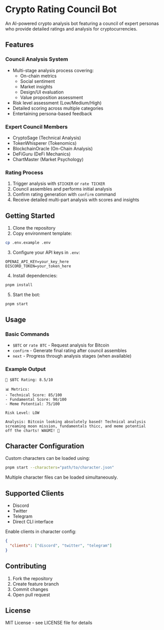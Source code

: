 # Crypto Rating Council Bot

An AI-powered crypto analysis bot featuring a council of expert personas who provide detailed ratings and analysis for cryptocurrencies.

## Features

### Council Analysis System
- Multi-stage analysis process covering:
  - On-chain metrics
  - Social sentiment
  - Market insights
  - Design/UI evaluation
  - Value proposition assessment
- Risk level assessment (Low/Medium/High)
- Detailed scoring across multiple categories
- Entertaining persona-based feedback

### Expert Council Members
- CryptoSage (Technical Analysis)
- TokenWhisperer (Tokenomics)
- BlockchainOracle (On-Chain Analysis)
- DeFiGuru (DeFi Mechanics)
- ChartMaster (Market Psychology)

### Rating Process
1. Trigger analysis with `$TICKER` or `rate TICKER`
2. Council assembles and performs initial analysis
3. Confirm rating generation with `confirm` command
4. Receive detailed multi-part analysis with scores and insights

## Getting Started

1. Clone the repository
2. Copy environment template:
```bash
cp .env.example .env
```

3. Configure your API keys in `.env`:
```
OPENAI_API_KEY=your_key_here
DISCORD_TOKEN=your_token_here
```

4. Install dependencies:
```bash
pnpm install
```

5. Start the bot:
```bash
pnpm start
```

## Usage

### Basic Commands
- `$BTC` or `rate BTC` - Request analysis for Bitcoin
- `confirm` - Generate final rating after council assembles
- `next` - Progress through analysis stages (when available)

### Example Output
```
🎯 $BTC Rating: 8.5/10

📊 Metrics:
- Technical Score: 85/100
- Fundamental Score: 90/100
- Meme Potential: 75/100

Risk Level: LOW

Analysis: Bitcoin looking absolutely based! Technical analysis 
screaming moon mission, fundamentals thicc, and meme potential
off the charts! WAGMI! 🚀
```

## Character Configuration

Custom characters can be loaded using:
```bash
pnpm start --characters="path/to/character.json"
```

Multiple character files can be loaded simultaneously.

## Supported Clients
- Discord
- Twitter
- Telegram
- Direct CLI interface

Enable clients in character config:
```json
{
  "clients": ["discord", "twitter", "telegram"]
}
```

## Contributing

1. Fork the repository
2. Create feature branch
3. Commit changes
4. Open pull request

## License

MIT License - see LICENSE file for details
